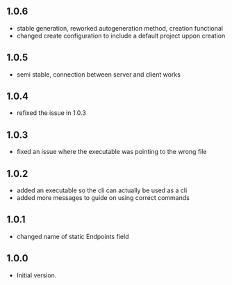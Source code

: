 ## 1.0.6
- stable generation, reworked autogeneration method, creation functional
- changed create configuration to include a default project uppon creation

## 1.0.5
- semi stable, connection between server and client works

## 1.0.4
- refixed the issue in 1.0.3

## 1.0.3
- fixed an issue where the executable was pointing to the wrong file

## 1.0.2
- added an executable so the cli can actually be used as a cli
- added more messages to guide on using correct commands
## 1.0.1
- changed name of static Endpoints field

## 1.0.0

- Initial version.

